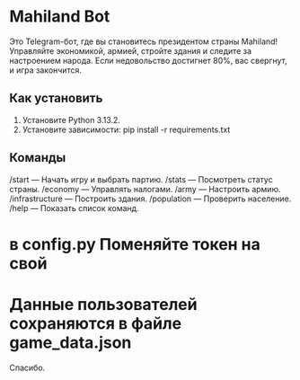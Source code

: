 # Mahiland Bot

Это Telegram-бот, где вы становитесь президентом страны Mahiland! Управляйте экономикой, армией, стройте здания и следите за настроением народа. Если недовольство достигнет 80%, вас свергнут, и игра закончится.

## Как установить

1. Установите Python 3.13.2.
2. Установите зависимости:
   pip install -r requirements.txt

## Команды
/start — Начать игру и выбрать партию.
/stats — Посмотреть статус страны.
/economy — Управлять налогами.
/army — Настроить армию.
/infrastructure — Построить здания.
/population — Проверить население.
/help — Показать список команд.

# в config.py Поменяйте токен на свой
# Данные пользователей сохраняются в файле game_data.json

Спасибо.